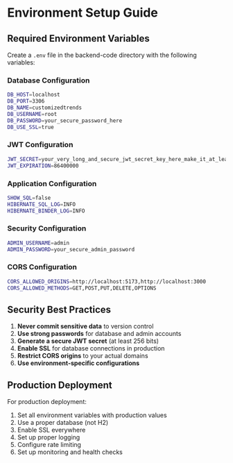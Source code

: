 # Environment Setup Guide

## Required Environment Variables

Create a `.env` file in the backend-code directory with the following variables:

### Database Configuration
```bash
DB_HOST=localhost
DB_PORT=3306
DB_NAME=customizedtrends
DB_USERNAME=root
DB_PASSWORD=your_secure_password_here
DB_USE_SSL=true
```

### JWT Configuration
```bash
JWT_SECRET=your_very_long_and_secure_jwt_secret_key_here_make_it_at_least_256_bits
JWT_EXPIRATION=86400000
```

### Application Configuration
```bash
SHOW_SQL=false
HIBERNATE_SQL_LOG=INFO
HIBERNATE_BINDER_LOG=INFO
```

### Security Configuration
```bash
ADMIN_USERNAME=admin
ADMIN_PASSWORD=your_secure_admin_password
```

### CORS Configuration
```bash
CORS_ALLOWED_ORIGINS=http://localhost:5173,http://localhost:3000
CORS_ALLOWED_METHODS=GET,POST,PUT,DELETE,OPTIONS
```

## Security Best Practices

1. **Never commit sensitive data** to version control
2. **Use strong passwords** for database and admin accounts
3. **Generate a secure JWT secret** (at least 256 bits)
4. **Enable SSL** for database connections in production
5. **Restrict CORS origins** to your actual domains
6. **Use environment-specific configurations**

## Production Deployment

For production deployment:

1. Set all environment variables with production values
2. Use a proper database (not H2)
3. Enable SSL everywhere
4. Set up proper logging
5. Configure rate limiting
6. Set up monitoring and health checks 